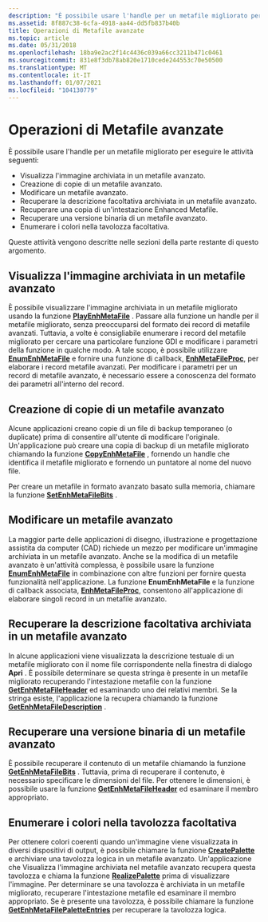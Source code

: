 ```yaml
---
description: "È possibile usare l'handle per un metafile migliorato per eseguire le attività seguenti:"
ms.assetid: 8f887c38-6cfa-4918-aa44-dd5fb837b40b
title: Operazioni di Metafile avanzate
ms.topic: article
ms.date: 05/31/2018
ms.openlocfilehash: 18ba9e2ac2f14c4436c039a66cc3211b471c0461
ms.sourcegitcommit: 831e8f3db78ab820e1710cede244553c70e50500
ms.translationtype: MT
ms.contentlocale: it-IT
ms.lasthandoff: 01/07/2021
ms.locfileid: "104130779"
---
```

# <a name="enhanced-metafile-operations"></a>Operazioni di Metafile avanzate

È possibile usare l'handle per un metafile migliorato per eseguire le attività seguenti:

-   Visualizza l'immagine archiviata in un metafile avanzato.
-   Creazione di copie di un metafile avanzato.
-   Modificare un metafile avanzato.
-   Recuperare la descrizione facoltativa archiviata in un metafile avanzato.
-   Recuperare una copia di un'intestazione Enhanced Metafile.
-   Recuperare una versione binaria di un metafile avanzato.
-   Enumerare i colori nella tavolozza facoltativa.

Queste attività vengono descritte nelle sezioni della parte restante di questo argomento.

## <a name="display-the-picture-stored-in-an-enhanced-metafile"></a>Visualizza l'immagine archiviata in un metafile avanzato

È possibile visualizzare l'immagine archiviata in un metafile migliorato usando la funzione [**PlayEnhMetaFile**](/windows/desktop/api/Wingdi/nf-wingdi-playenhmetafile) . Passare alla funzione un handle per il metafile migliorato, senza preoccuparsi del formato dei record di metafile avanzati. Tuttavia, a volte è consigliabile enumerare i record del metafile migliorato per cercare una particolare funzione GDI e modificare i parametri della funzione in qualche modo. A tale scopo, è possibile utilizzare [**EnumEnhMetaFile**](/windows/desktop/api/Wingdi/nf-wingdi-enumenhmetafile) e fornire una funzione di callback, [**EnhMetaFileProc**](/windows/win32/api/wingdi/nc-wingdi-enhmfenumproc), per elaborare i record metafile avanzati. Per modificare i parametri per un record di metafile avanzato, è necessario essere a conoscenza del formato dei parametri all'interno del record.

## <a name="create-copies-of-an-enhanced-metafile"></a>Creazione di copie di un metafile avanzato

Alcune applicazioni creano copie di un file di backup temporaneo (o duplicate) prima di consentire all'utente di modificare l'originale. Un'applicazione può creare una copia di backup di un metafile migliorato chiamando la funzione [**CopyEnhMetaFile**](/windows/desktop/api/Wingdi/nf-wingdi-copyenhmetafilea) , fornendo un handle che identifica il metafile migliorato e fornendo un puntatore al nome del nuovo file.

Per creare un metafile in formato avanzato basato sulla memoria, chiamare la funzione [**SetEnhMetaFileBits**](/windows/desktop/api/Wingdi/nf-wingdi-setenhmetafilebits) .

## <a name="edit-an-enhanced-metafile"></a>Modificare un metafile avanzato

La maggior parte delle applicazioni di disegno, illustrazione e progettazione assistita da computer (CAD) richiede un mezzo per modificare un'immagine archiviata in un metafile avanzato. Anche se la modifica di un metafile avanzato è un'attività complessa, è possibile usare la funzione [**EnumEnhMetaFile**](/windows/desktop/api/Wingdi/nf-wingdi-enumenhmetafile) in combinazione con altre funzioni per fornire questa funzionalità nell'applicazione. La funzione **EnumEnhMetaFile** e la funzione di callback associata, [**EnhMetaFileProc**](/windows/win32/api/wingdi/nc-wingdi-enhmfenumproc), consentono all'applicazione di elaborare singoli record in un metafile avanzato.

## <a name="retrieve-the-optional-description-stored-in-an-enhanced-metafile"></a>Recuperare la descrizione facoltativa archiviata in un metafile avanzato

In alcune applicazioni viene visualizzata la descrizione testuale di un metafile migliorato con il nome file corrispondente nella finestra di dialogo **Apri** . È possibile determinare se questa stringa è presente in un metafile migliorato recuperando l'intestazione metafile con la funzione [**GetEnhMetaFileHeader**](/windows/desktop/api/Wingdi/nf-wingdi-getenhmetafileheader) ed esaminando uno dei relativi membri. Se la stringa esiste, l'applicazione la recupera chiamando la funzione [**GetEnhMetaFileDescription**](/windows/desktop/api/Wingdi/nf-wingdi-getenhmetafiledescriptiona) .

## <a name="retrieve-a-binary-version-of-an-enhanced-metafile"></a>Recuperare una versione binaria di un metafile avanzato

È possibile recuperare il contenuto di un metafile chiamando la funzione [**GetEnhMetaFileBits**](/windows/desktop/api/Wingdi/nf-wingdi-getenhmetafilebits) . Tuttavia, prima di recuperare il contenuto, è necessario specificare le dimensioni del file. Per ottenere le dimensioni, è possibile usare la funzione [**GetEnhMetaFileHeader**](/windows/desktop/api/Wingdi/nf-wingdi-getenhmetafileheader) ed esaminare il membro appropriato.

## <a name="enumerate-the-colors-in-the-optional-palette"></a>Enumerare i colori nella tavolozza facoltativa

Per ottenere colori coerenti quando un'immagine viene visualizzata in diversi dispositivi di output, è possibile chiamare la funzione [**CreatePalette**](/windows/desktop/api/Wingdi/nf-wingdi-createpalette) e archiviare una tavolozza logica in un metafile avanzato. Un'applicazione che Visualizza l'immagine archiviata nel metafile avanzato recupera questa tavolozza e chiama la funzione [**RealizePalette**](/windows/desktop/api/Wingdi/nf-wingdi-realizepalette) prima di visualizzare l'immagine. Per determinare se una tavolozza è archiviata in un metafile migliorato, recuperare l'intestazione metafile ed esaminare il membro appropriato. Se è presente una tavolozza, è possibile chiamare la funzione [**GetEnhMetaFilePaletteEntries**](/windows/desktop/api/Wingdi/nf-wingdi-getenhmetafilepaletteentries) per recuperare la tavolozza logica.

 

 
